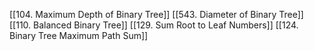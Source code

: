 

[[104. Maximum Depth of Binary Tree]]
[[543. Diameter of Binary Tree]]
[[110. Balanced Binary Tree]]
[[129. Sum Root to Leaf Numbers]]
[[124. Binary Tree Maximum Path Sum]]
